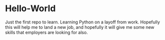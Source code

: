 # Hello-World
Just the first repo to learn.  Learning Python on a layoff from work.  Hopefully this will help me to land a new job, and hopefully it will give me some new skills that employers are looking for also.

